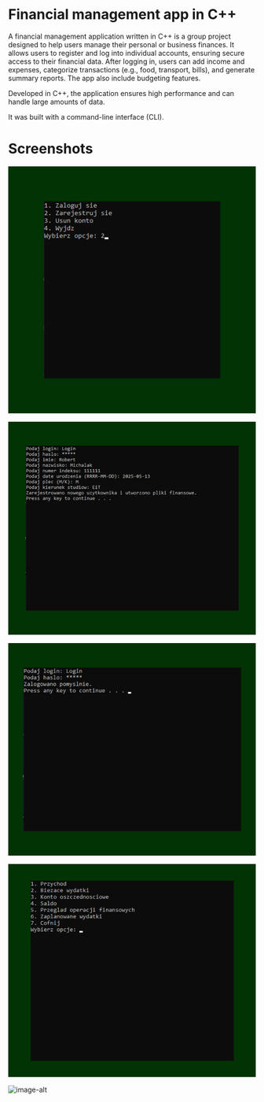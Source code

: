 # Financial management app in C++
A financial management application written in C++ is a group project designed to help users manage their personal or business finances. It allows users to register and log into individual accounts, ensuring secure access to their financial data. After logging in, users can add income and expenses, categorize transactions (e.g., food, transport, bills), and generate summary reports. The app also include budgeting features. 

Developed in C++, the application ensures high performance and can handle large amounts of data.

It was built with a command-line interface (CLI).

# Screenshots
!["Main panel"](https://github.com/robertmichalak17/Finance-Manager/blob/dc8fba4c9b495baabe482841129760a6878dc867/first_screenshot.jpg)

![Registration panel](https://github.com/robertmichalak17/Finance-Manager/blob/dc8fba4c9b495baabe482841129760a6878dc867/second_screenshot.jpg)

![image-alt](https://github.com/robertmichalak17/Finance-Manager/blob/dc8fba4c9b495baabe482841129760a6878dc867/third_screenshot.jpg)

![image-alt](https://github.com/robertmichalak17/Finance-Manager/blob/dc8fba4c9b495baabe482841129760a6878dc867/forth_screenshot.jpg)

![image-alt](https://github.com/robertmichalak17/Finance-Manager/blob/dc8fba4c9b495baabe482841129760a6878dc867/fifth_screenshot.jpg)
